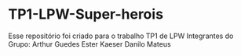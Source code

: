 # TP1-LPW-Super-herois
Esse repositório foi criado para o trabalho TP1 de LPW
Integrantes do Grupo:
Arthur Guedes
Ester Kaeser
Danilo Mateus
